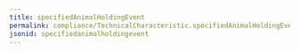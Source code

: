 ```yaml
---
title: specifiedAnimalHoldingEvent
permalink: compliance/TechnicalCharacteristic.specifiedAnimalHoldingEvent.html
jsonid: specifiedanimalholdingevent
---
```

